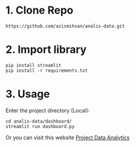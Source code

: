 # 1. Clone Repo
```shell
https://github.com/azismihsan/analis-data.git
```
# 2. Import library
```shell
pip install streamlit
pip install -r requirements.txt
```

# 3. Usage
Enter the project directory (Local):
```shell
cd analis-data/dashboard/
streamlit run dashboard.py
```
Or you can visit this website [Project Data Analytics](https://azismihsan.streamlit.app/)
